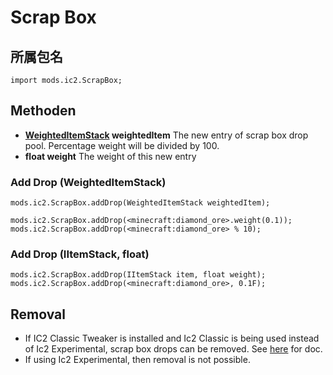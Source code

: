 # Scrap Box

## 所属包名

`import mods.ic2.ScrapBox;`

## Methoden

- **[WeightedItemStack](/Vanilla/Items/WeightedItemStack/) weightedItem** The new entry of scrap box drop pool. Percentage weight will be divided by 100.
- **float weight** The weight of this new entry

### Add Drop (WeightedItemStack)

```zenscript
mods.ic2.ScrapBox.addDrop(WeightedItemStack weightedItem);

mods.ic2.ScrapBox.addDrop(<minecraft:diamond_ore>.weight(0.1));
mods.ic2.ScrapBox.addDrop(<minecraft:diamond_ore> % 10);
```

### Add Drop (IItemStack, float)

```zenscript
mods.ic2.ScrapBox.addDrop(IItemStack item, float weight);
mods.ic2.ScrapBox.addDrop(<minecraft:diamond_ore>, 0.1F);
```

## Removal

- If IC2 Classic Tweaker is installed and Ic2 Classic is being used instead of Ic2 Experimental, scrap box drops can be removed. See [here](/Mods/IC2ClassicTweaker/Scrap_Box) for doc.
- If using Ic2 Experimental, then removal is not possible.
